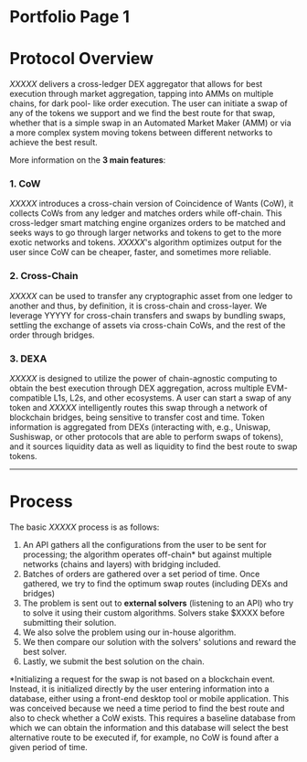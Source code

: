 # Portfolio Page 1

# Protocol Overview

_XXXXX_ delivers a cross-ledger DEX aggregator that allows for best execution through market aggregation, tapping into AMMs on multiple chains, for dark pool- like order execution. The user can initiate a swap of any of the tokens we support and we find the best route for that swap, whether that is a simple swap in an Automated Market Maker (AMM) or via a more complex system moving tokens between different networks to achieve the best result.

More information on the **3 main features**:

### 1.	CoW

_XXXXX_ introduces a cross-chain version of Coincidence of Wants (CoW), it collects CoWs from any ledger and matches orders while off-chain. This cross-ledger smart matching engine organizes orders to be matched and seeks ways to go through larger networks and tokens to get to the more exotic networks and tokens. _XXXXX_'s algorithm optimizes output for the user since CoW can be cheaper, faster, and sometimes more reliable.

### 2. Cross-Chain
_XXXXX_ can be used to transfer any cryptographic asset from one ledger to another and thus, by definition, it is cross-chain and cross-layer. We leverage YYYYY for cross-chain transfers and swaps by bundling swaps, settling the exchange of assets via cross-chain CoWs, and the rest of the order through bridges.

### 3. DEXA
_XXXXX_ is designed to utilize the power of chain-agnostic computing to obtain the best execution through DEX aggregation, across multiple EVM-compatible L1s, L2s, and other ecosystems. A user can start a swap of any token and _XXXXX_ intelligently routes this swap through a network of blockchain bridges, being sensitive to transfer cost and time. Token information is aggregated from DEXs (interacting with, e.g., Uniswap, Sushiswap, or other protocols that are able to perform swaps of tokens), and it sources liquidity data as well as liquidity to find the best route to swap tokens. 
 
   ___
   
# Process

The basic _XXXXX_ process is as follows:

1. An API gathers all the configurations from the user to be sent for processing; the algorithm operates off-chain* but against multiple networks (chains and layers) with bridging included.
2. Batches of orders are gathered over a set period of time. Once gathered, we try to find the optimum swap routes (including DEXs and bridges)
3. The problem is sent out to **external solvers** (listening to an API) who try to solve it using their custom algorithms. Solvers stake $XXXX before submitting their solution.
4. We also solve the problem using our in-house algorithm.
5. We then compare our solution with the solvers' solutions and reward the best solver.
6. Lastly, we submit the best solution on the chain.

*Initializing a request for the swap is not based on a blockchain event. Instead, it is initialized directly by the user entering information into a database, either using a front-end desktop tool or mobile application. This was conceived because we need a time period to find the best route and also to check whether a CoW exists. This requires a baseline database from which we can obtain the information and this database will select the best alternative route to be executed if, for example, no CoW is found after a given period of time.
